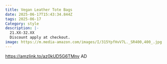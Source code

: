 ```yaml
---
title: Vegan Leather Tote Bags
date: 2025-06-17T15:43:34.844Z
tags: 2025-06-17
Category: style
description: |-
  21.XX-32.XX
  Discount apply at checkout.
image: https://m.media-amazon.com/images/I/315YpfHvV7L._SR400,400_.jpg
---
```

https://amzlink.to/az0kUD5G6TMnv  AD